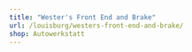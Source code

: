 ```yaml
---
title: "Wester's Front End and Brake"
url: /louisburg/westers-front-end-and-brake/
shop: Autowerkstatt
---
```


